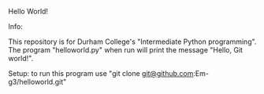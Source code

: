 Hello World!

Info:

This repository is for Durham College's "Intermediate Python programming".
The program "helloworld.py" when run will print the message "Hello, Git world!".

Setup:
to run this program use "git clone git@github.com:Em-g3/helloworld.git"
